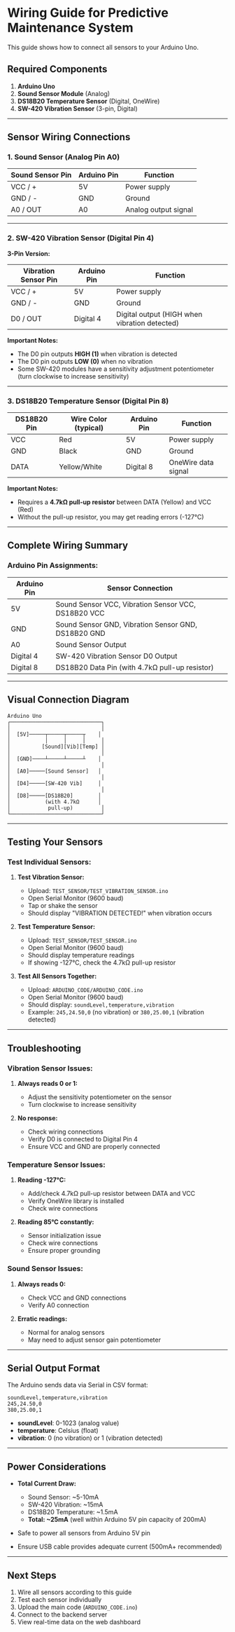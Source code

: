 # Wiring Guide for Predictive Maintenance System

This guide shows how to connect all sensors to your Arduino Uno.

## Required Components

1. **Arduino Uno**
2. **Sound Sensor Module** (Analog)
3. **DS18B20 Temperature Sensor** (Digital, OneWire)
4. **SW-420 Vibration Sensor** (3-pin, Digital)

---

## Sensor Wiring Connections

### 1. Sound Sensor (Analog Pin A0)

| Sound Sensor Pin | Arduino Pin | Function |
|-----------------|-------------|----------|
| VCC / +         | 5V          | Power supply |
| GND / -         | GND         | Ground |
| A0 / OUT        | A0          | Analog output signal |

---

### 2. SW-420 Vibration Sensor (Digital Pin 4)

**3-Pin Version:**

| Vibration Sensor Pin | Arduino Pin | Function |
|---------------------|-------------|----------|
| VCC / +             | 5V          | Power supply |
| GND / -             | GND         | Ground |
| D0 / OUT            | Digital 4   | Digital output (HIGH when vibration detected) |

**Important Notes:**
- The D0 pin outputs **HIGH (1)** when vibration is detected
- The D0 pin outputs **LOW (0)** when no vibration
- Some SW-420 modules have a sensitivity adjustment potentiometer (turn clockwise to increase sensitivity)

---

### 3. DS18B20 Temperature Sensor (Digital Pin 8)

| DS18B20 Pin | Wire Color (typical) | Arduino Pin | Function |
|-------------|---------------------|-------------|----------|
| VCC         | Red                 | 5V          | Power supply |
| GND         | Black               | GND         | Ground |
| DATA        | Yellow/White        | Digital 8   | OneWire data signal |

**Important Notes:**
- Requires a **4.7kΩ pull-up resistor** between DATA (Yellow) and VCC (Red)
- Without the pull-up resistor, you may get reading errors (-127°C)

---

## Complete Wiring Summary

### Arduino Pin Assignments:

| Arduino Pin | Sensor Connection |
|-------------|------------------|
| 5V          | Sound Sensor VCC, Vibration Sensor VCC, DS18B20 VCC |
| GND         | Sound Sensor GND, Vibration Sensor GND, DS18B20 GND |
| A0          | Sound Sensor Output |
| Digital 4   | SW-420 Vibration Sensor D0 Output |
| Digital 8   | DS18B20 Data Pin (with 4.7kΩ pull-up resistor) |

---

## Visual Connection Diagram

```
Arduino Uno
┌─────────────────────────────┐
│                             │
│  [5V]─────┬─────┬─────┬    │
│           │     │     │     │
│          [Sound][Vib][Temp] │
│                             │
│  [GND]────┴─────┴─────┴    │
│                             │
│  [A0]─────[Sound Sensor]   │
│                             │
│  [D4]─────[SW-420 Vib]     │
│                             │
│  [D8]─────[DS18B20]        │
│           (with 4.7kΩ      │
│            pull-up)         │
└─────────────────────────────┘
```

---

## Testing Your Sensors

### Test Individual Sensors:

1. **Test Vibration Sensor:**
   - Upload: `TEST_SENSOR/TEST_VIBRATION_SENSOR.ino`
   - Open Serial Monitor (9600 baud)
   - Tap or shake the sensor
   - Should display "VIBRATION DETECTED!" when vibration occurs

2. **Test Temperature Sensor:**
   - Upload: `TEST_SENSOR/TEST_SENSOR.ino`
   - Open Serial Monitor (9600 baud)
   - Should display temperature readings
   - If showing -127°C, check the 4.7kΩ pull-up resistor

3. **Test All Sensors Together:**
   - Upload: `ARDUINO_CODE/ARDUINO_CODE.ino`
   - Open Serial Monitor (9600 baud)
   - Should display: `soundLevel,temperature,vibration`
   - Example: `245,24.50,0` (no vibration) or `380,25.00,1` (vibration detected)

---

## Troubleshooting

### Vibration Sensor Issues:

1. **Always reads 0 or 1:**
   - Adjust the sensitivity potentiometer on the sensor
   - Turn clockwise to increase sensitivity

2. **No response:**
   - Check wiring connections
   - Verify D0 is connected to Digital Pin 4
   - Ensure VCC and GND are properly connected

### Temperature Sensor Issues:

1. **Reading -127°C:**
   - Add/check 4.7kΩ pull-up resistor between DATA and VCC
   - Verify OneWire library is installed
   - Check wire connections

2. **Reading 85°C constantly:**
   - Sensor initialization issue
   - Check wire connections
   - Ensure proper grounding

### Sound Sensor Issues:

1. **Always reads 0:**
   - Check VCC and GND connections
   - Verify A0 connection

2. **Erratic readings:**
   - Normal for analog sensors
   - May need to adjust sensor gain potentiometer

---

## Serial Output Format

The Arduino sends data via Serial in CSV format:

```
soundLevel,temperature,vibration
245,24.50,0
380,25.00,1
```

- **soundLevel**: 0-1023 (analog value)
- **temperature**: Celsius (float)
- **vibration**: 0 (no vibration) or 1 (vibration detected)

---

## Power Considerations

- **Total Current Draw:**
  - Sound Sensor: ~5-10mA
  - SW-420 Vibration: ~15mA
  - DS18B20 Temperature: ~1.5mA
  - **Total: ~25mA** (well within Arduino 5V pin capacity of 200mA)

- Safe to power all sensors from Arduino 5V pin
- Ensure USB cable provides adequate current (500mA+ recommended)

---

## Next Steps

1. Wire all sensors according to this guide
2. Test each sensor individually
3. Upload the main code (`ARDUINO_CODE.ino`)
4. Connect to the backend server
5. View real-time data on the web dashboard
